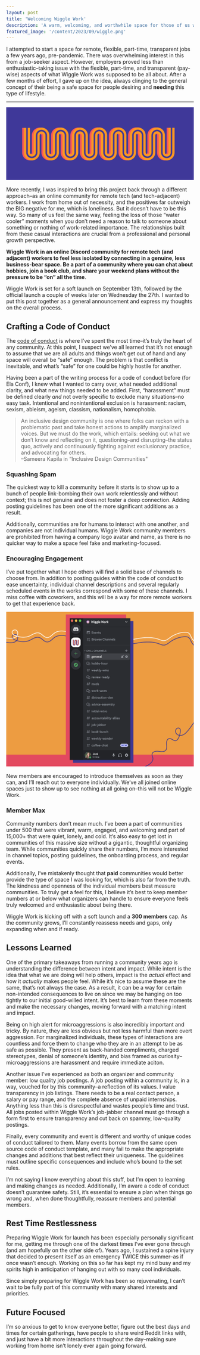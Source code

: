 ```yaml
---
layout: post
title: 'Welcoming Wiggle Work'
description: 'A warm, welcoming, and worthwhile space for those of us working in isolation.'
featured_image: '/content/2023/09/wiggle.png'
---
```

I attempted to start a space for remote, flexible, part-time, transparent jobs a few years ago, pre-pandemic. There was overwhelming interest in this from a job-seeker aspect. However, employers proved less than enthusiastic–taking issue with the flexible, part-time, and transparent (pay-wise) aspects of what Wiggle Work was supposed to be all about. After a few months of effort, I gave up on the idea, always clinging to the general concept of their being a safe space for people desiring and <strong>needing</strong> this type of lifestyle. 

<hr />

![Bright illustrated wiggles](/content/2023/09/wiggle.png)

More recently, I was inspired to bring this project back through a different approach–as an online community for remote tech (and tech-adjacent) workers. I work from home out of necessity, and the positives far outweigh the BIG negative for me, which is loneliness. But it doesn’t have to be this way. So many of us feel the same way, feeling the loss of those “water cooler” moments when you don’t need a reason to talk to someone about something or nothing of work-related importance. The relationships built from these casual interactions are crucial from a professional and personal growth perspective. 

<strong>Wiggle Work in an online Discord community for remote tech (and adjacent) workers to feel less isolated by connecting in a genuine, less business-bear space. Be a part of a community where you can chat about hobbies, join a book club, and share your weekend plans without the pressure to be “on” all the time</strong>.

Wiggle Work is set for a soft launch on September 13th, followed by the official launch a couple of weeks later on Wednesday the 27th. I wanted to put this post together as a general announcement and express my thoughts on the overall process. 

## Crafting a Code of Conduct 
The [code of conduct](https://docs.google.com/document/d/1WtNE6KtcRcA-vilWVaot0GDVpTamyRJS1g0vXHyyw_k/edit?usp=sharing) is where I’ve spent the most time–it’s truly the heart of any community. At this point, I suspect we’ve all learned that it’s not enough to assume that we are all adults and things won’t get out of hand and any space will overall be “safe” enough. The problem is that conflict is inevitable, and what’s “safe” for one could be highly hostile for another.

Having been a part of the writing process for a code of conduct before (for Ela Conf), I knew what I wanted to carry over, what needed additional clarity, and what new things needed to be added. First, “harassment” must be defined clearly *and* not overly specific to exclude many situations–no easy task. Intentional and nonintentional exclusion is harassment: racism, sexism, ableism, ageism, classism, nationalism, homophobia. 

<blockquote>An inclusive design community is one where folks can reckon with a problematic past and take honest actions to amplify marginalized voices. But we must do the work, which entails: seeking out what we don’t know and reflecting on it, questioning–and disrupting–the status quo, actively and continuously fighting against exclusionary practice, and advocating for others.
</br>
–Sameera Kapila in “Inclusive Design Communities"
</blockquote>

### Squashing Spam
The quickest way to kill a community before it starts is to show up to a bunch of people link-bombing their own work relentlessly and without context; this is not genuine and does not foster a deep connection. Adding posting guidelines has been one of the more significant additions as a result.  

Additionally, communities are for humans to interact with one another, and companies are not individual humans. Wiggle Work community members are prohibited from having a company logo avatar and name, as there is no quicker way to make a space feel fake and marketing-focused. 

### Encouraging Engagement 
I’ve put together what I hope others will find a solid base of channels to choose from. In addition to posting guides within the code of conduct to ease uncertainty, individual channel descriptions and several regularly scheduled events in the works correspond with some of these channels. I miss coffee with coworkers, and this will be a way for more remote workers to get that experience back. 

![Screenshot of Wiggle Work Discord channels](/content/2023/09/ww-channels.png)

New members are encouraged to introduce themselves as soon as they can, and I’ll reach out to everyone individually. We’ve all joined online spaces just to show up to see nothing at all going on–this will not be Wiggle Work.	

### Member Max
Community numbers don’t mean much. I’ve been a part of communities under 500 that were vibrant, warm, engaged, and welcoming and part of 15,000+ that were quiet, lonely, and cold. It’s also easy to get lost in communities of this massive size without a gigantic, thoughtful organizing team. While communities quickly share their numbers, I’m more interested in channel topics, posting guidelines, the onboarding process, and regular events. 

Additionally, I’ve mistakenly thought that <strong>paid</strong> communities would better provide the type of space I was looking for, which is also far from the truth. The kindness and openness of the individual members best measure communities. To truly get a feel for this, I believe it’s best to keep member numbers at or below what organizers can handle to ensure everyone feels truly welcomed and enthusiastic about being there. 

Wiggle Work is kicking off with a soft launch and a <strong>300 members</strong> cap. As the community grows, I’ll constantly reassess needs and gaps, only expanding when and if ready. 

## Lessons Learned 
One of the primary takeaways from running a community years ago is understanding the difference between intent and impact. While intent is the idea that what we are doing will help others, impact is the *actual* effect and how it *actually* makes people feel. While it’s nice to assume these are the same, that’s not always the case. As a result, it can be a way for certain non-intended consequences to live on since we may be hanging on too tightly to our initial good-willed intent. It’s best to learn from these moments and make the necessary changes, moving forward with a matching intent and impact. 

Being on high alert for microaggressions is also incredibly important and tricky. By nature, they are less obvious but not less harmful than more overt aggression. For marginalized individuals, these types of interactions are countless and force them to change who they are in an attempt to be as safe as possible. They present as back-handed compliments, charged stereotypes, denial of someone’s identity, and bias framed as curiosity–microaggressions are harassment and require immediate aciton. 

Another issue I’ve experienced as both an organizer and community member: low quality job postings. A job posting within a community is, in a way, vouched for by this community–a reflection of its values. I value transparency in job listings. There needs to be a real contact person, a salary or pay range, and the complete absence of unpaid internships. Anything less than this is disrespectful and wastes people’s time and trust. All jobs posted within Wiggle Work’s job-jabber channel must go through a form first to ensure transparency and cut back on spammy, low-quality postings.  

Finally, every community and event is different and worthy of unique codes of conduct tailored to them. Many events borrow from the same open source code of conduct template, and many fail to make the appropriate changes and additions that best reflect their uniqueness. The guidelines must outline specific consequences and include who’s bound to the set rules. 

I’m not saying I know everything about this stuff, but I’m open to learning and making changes as needed. Additionally, I’m aware a code of conduct doesn’t guarantee safety. Still, it’s essential to ensure a plan when things go wrong and, when done thoughtfully, reassure members and potential members. 

## Rest Time Restlessness 
Preparing Wiggle Work for launch has been especially personally significant for me, getting me through one of the darkest times I’ve ever gone through (and am hopefully on the other side of). Years ago, I sustained a spine injury that decided to present itself as an emergency TWICE this summer–as if once wasn’t enough. Working on this so far has kept my mind busy and my spirits high in anticipation of hanging out with so many cool individuals.  

Since simply preparing for Wiggle Work has been so rejuvenating, I can’t wait to be fully part of this community with many shared interests and priorities. 

## Future Focused 
I’m so anxious to get to know everyone better, figure out the best days and times for certain gatherings, have people to share weird Reddit links with, and just have a bit more interactions throughout the day–making sure working from home isn’t lonely ever again going forward. 
